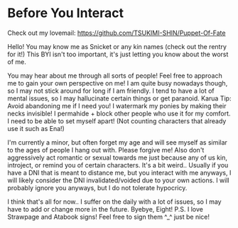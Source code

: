 # Before You Interact

Check out my lovemail: https://github.com/TSUKIMI-SHIN/Puppet-Of-Fate

Hello! You may know me as Snicket or any kin names (check out the rentry for it!) This BYI isn't too important, it's just letting you know about the worst of me.

You may hear about me through all sorts of people! Feel free to approach me to gain your own perspective on me! I am quite busy nowadays though, so I may not stick around for long if I am friendly. I tend to have a lot of mental issues, so I may hallucinate certain things or get paranoid. Karua Tip: Avoid abandoning me if I need you!
I watermark my ponies by making their necks invisible! I permahide + block other people who use it for my comfort. I need to be able to set myself apart! (Not counting characters that already use it such as Ena!)

I'm currently a minor, but often forget my age and will see myself as similar to the ages of people I hang out with. Please forgive me!
Also don't aggressively act romantic or sexual towards me just because any of us kin, introject, or remind you of certain characters. It's a bit weird..
Usually if you have a DNI that is meant to distance me, but you interact with me anyways, I will likely consider the DNI invalidated/voided due to your own actions. I will probably ignore you anyways, but I do not tolerate hypocricy.

I think that's all for now.. I suffer on the daily with a lot of issues, so I may have to add or change more in the future. Byebye, Eight!
P.S. I love Strawpage and Atabook signs! Feel free to sign them ^_^ just be nice!
